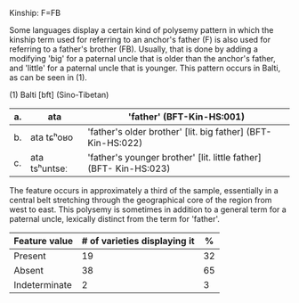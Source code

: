 Kinship: F=FB

Some languages display a certain kind of polysemy pattern in which the
kinship term used for referring to an anchor's father (F) is also used
for referring to a father's brother (FB). Usually, that is done by
adding a modifying 'big' for a paternal uncle that is older than the
anchor's father, and 'little' for a paternal uncle that is younger. This
pattern occurs in Balti, as can be seen in ‎(1).

(1) Balti \[bft\] (Sino-Tibetan)

| a\. | ata           | 'father' (BFT-Kin-HS:001)                                           |
|-----|---------------|---------------------------------------------------------------------|
| b\. | ata tɕʰoʁo    | 'father's older brother' \[lit. big father\] (BFT- Kin-HS:022)      |
| c\. | ata tsʰuntseː | 'father's younger brother' \[lit. little father\] (BFT- Kin-HS:023) |

The feature occurs in approximately a third of the sample, essentially
in a central belt stretching through the geographical core of the region
from west to east. This polysemy is sometimes in addition to a general
term for a paternal uncle, lexically distinct from the term for
'father'.

| Feature value | \# of varieties displaying it | \%  |
|---------------|-------------------------------|-----|
| Present       | 19                            | 32  |
| Absent        | 38                            | 65  |
| Indeterminate | 2                             | 3   |
